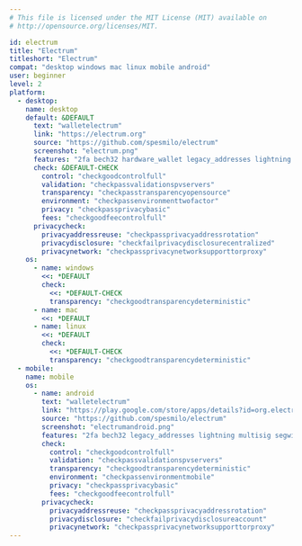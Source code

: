 ```yaml
---
# This file is licensed under the MIT License (MIT) available on
# http://opensource.org/licenses/MIT.

id: electrum
title: "Electrum"
titleshort: "Electrum"
compat: "desktop windows mac linux mobile android"
user: beginner
level: 2
platform:
  - desktop:
    name: desktop
    default: &DEFAULT
      text: "walletelectrum"
      link: "https://electrum.org"
      source: "https://github.com/spesmilo/electrum"
      screenshot: "electrum.png"
      features: "2fa bech32 hardware_wallet legacy_addresses lightning multisig segwit"
      check: &DEFAULT-CHECK
        control: "checkgoodcontrolfull"
        validation: "checkpassvalidationspvservers"
        transparency: "checkpasstransparencyopensource"
        environment: "checkpassenvironmenttwofactor"
        privacy: "checkpassprivacybasic"
        fees: "checkgoodfeecontrolfull"
      privacycheck:
        privacyaddressreuse: "checkpassprivacyaddressrotation"
        privacydisclosure: "checkfailprivacydisclosurecentralized"
        privacynetwork: "checkpassprivacynetworksupporttorproxy"
    os:
      - name: windows
        <<: *DEFAULT
        check:
          <<: *DEFAULT-CHECK
          transparency: "checkgoodtransparencydeterministic"
      - name: mac
        <<: *DEFAULT
      - name: linux
        <<: *DEFAULT
        check:
          <<: *DEFAULT-CHECK
          transparency: "checkgoodtransparencydeterministic"
  - mobile:
    name: mobile
    os:
      - name: android
        text: "walletelectrum"
        link: "https://play.google.com/store/apps/details?id=org.electrum.electrum"
        source: "https://github.com/spesmilo/electrum"
        screenshot: "electrumandroid.png"
        features: "2fa bech32 legacy_addresses lightning multisig segwit"
        check:
          control: "checkgoodcontrolfull"
          validation: "checkpassvalidationspvservers"
          transparency: "checkgoodtransparencydeterministic"
          environment: "checkpassenvironmentmobile"
          privacy: "checkpassprivacybasic"
          fees: "checkgoodfeecontrolfull"
        privacycheck:
          privacyaddressreuse: "checkpassprivacyaddressrotation"
          privacydisclosure: "checkfailprivacydisclosureaccount"
          privacynetwork: "checkpassprivacynetworksupporttorproxy"
---
```


